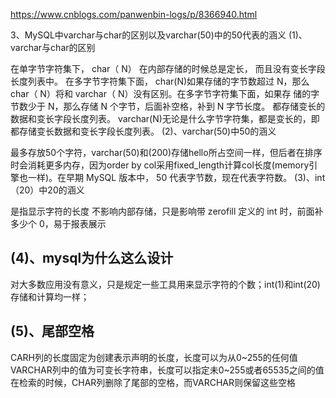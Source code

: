 

https://www.cnblogs.com/panwenbin-logs/p/8366940.html


3、MySQL中varchar与char的区别以及varchar(50)中的50代表的涵义
(1)、varchar与char的区别

在单字节字符集下， char（ N） 在内部存储的时候总是定长， 而且没有变长字段长度列表中。 在多字节字符集下面， char(N)如果存储的字节数超过 N，那么 char（ N）将和 varchar（ N）没有区别。在多字节字符集下面，如果存
储的字节数少于 N，那么存储 N 个字节，后面补空格，补到 N 字节长度。 都存储变长的数据和变长字段长度列表。 varchar(N)无论是什么字节字符集，都是变长的，即都存储变长数据和变长字段长度列表。
(2)、varchar(50)中50的涵义

最多存放50个字符，varchar(50)和(200)存储hello所占空间一样，但后者在排序时会消耗更多内存，因为order by col采用fixed_length计算col长度(memory引擎也一样)。在早期 MySQL 版本中， 50 代表字节数，现在代表字符数。
(3)、int（20）中20的涵义

是指显示字符的长度
不影响内部存储，只是影响带 zerofill 定义的 int 时，前面补多少个 0，易于报表展示
## (4)、mysql为什么这么设计

对大多数应用没有意义，只是规定一些工具用来显示字符的个数；int(1)和int(20)存储和计算均一样；

## (5)、尾部空格

CARH列的长度固定为创建表示声明的长度，长度可以为从0~255的任何值
VARCHAR列中的值为可变长字符串，长度可以指定未0~255或者65535之间的值
在检索的时候，CHAR列删除了尾部的空格，而VARCHAR则保留这些空格